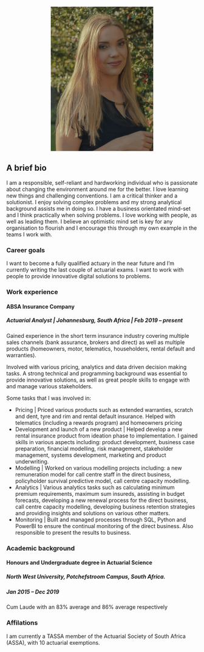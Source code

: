 <p align="center">
<img src="https://github.com/vDanielle24/vDanielle24.github.io/blob/main/Danielle.jpg" width="270" height="380"/>
</p>

## A brief bio

I am a responsible, self-reliant and hardworking individual who is passionate about changing the environment around me for the better. I love learning new things and challenging conventions. I am a critical thinker and a solutionist. I enjoy solving complex problems and my strong analytical background assists me in doing so. I have a business orientated mind-set and I think practically when solving problems. I love working with people, as well as leading them. I believe an optimistic mind set is key for any organisation to flourish and I encourage this through my own example in the teams I work with.

### Career goals

I want to become a fully qualified actuary in the near future and I’m currently writing the last couple of actuarial exams. I want to work with people to provide innovative digital solutions to problems. 

### Work experience

#### ABSA Insurance Company
##### Actuarial Analyst | Johannesburg, South Africa | Feb 2019 – present

Gained experience in the short term insurance industry covering multiple sales channels (bank assurance, brokers and direct) as well as multiple products (homeowners, motor, telematics, householders, rental default and warranties). 

Involved with various pricing, analytics and data driven decision making tasks. A strong technical and programming background was essential to provide innovative solutions, as well as great people skills to engage with and manage various stakeholders.

Some tasks that I was involved in:

* Pricing | Priced various products such as extended warranties, scratch and dent, tyre and rim and rental default insurance. Helped with telematics (including a rewards program) and homeowners pricing
* Development and launch of a new product | Helped develop a new rental insurance product from ideation phase to implementation. I gained skills in various aspects including: product development, business case preparation, financial modelling, risk management, stakeholder management, systems development, marketing and product underwriting. 
* Modelling | Worked on various modelling projects including: a new remuneration model for call centre staff in the direct business, policyholder survival predictive model, call centre capacity modelling.
* Analytics | Various analytics tasks such as calculating minimum premium requirements, maximum sum insureds, assisting in budget forecasts, developing a new renewal process for the direct business, call centre capacity modelling, developing business retention strategies and providing insights and solutions on various other matters.
* Monitoring | Built and managed processes through SQL, Python and PowerBI to ensure the continual monitoring of the direct business. Also responsible to present the results to business.

### Academic background
#### Honours and Undergraduate degree in Actuarial Science 
##### North West University, Potchefstroom Campus, South Africa.
##### Jan 2015 – Dec 2019
Cum Laude with an 83% average and 86% average respectively


### Affilations
I am currently a TASSA member of the Actuarial Society of South Africa (ASSA), with 10 actuarial exemptions.






